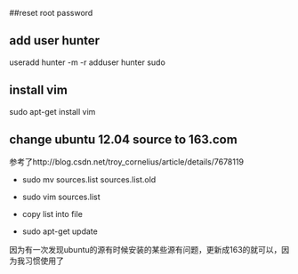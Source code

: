 ##reset root password
## add user hunter
useradd hunter -m -r
adduser hunter sudo

## install vim
sudo apt-get install vim

## change ubuntu 12.04 source to 163.com
参考了http://blog.csdn.net/troy_cornelius/article/details/7678119

* sudo mv sources.list sources.list.old
* sudo vim sources.list

* copy list into file

* sudo apt-get update

 因为有一次发现ubuntu的源有时候安装的某些源有问题，更新成163的就可以，因为我习惯使用了
 


